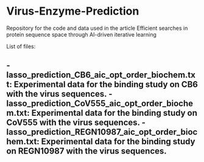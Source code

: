 # Virus-Enzyme-Prediction
Repository for the code and data used in the article Efficient searches in protein sequence space through AI-driven iterative learning


List of files:

-lasso_prediction_CB6_aic_opt_order_biochem.txt: Experimental data for the binding study on CB6 with the virus sequences.
-lasso_prediction_CoV555_aic_opt_order_biochem.txt: Experimental data for the binding study on CoV555 with the virus sequences.
-lasso_prediction_REGN10987_aic_opt_order_biochem.txt: Experimental data for the binding study on REGN10987 with the virus sequences.
-
